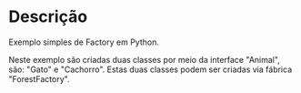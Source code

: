 # Descrição

Exemplo simples de Factory em Python.

Neste exemplo são criadas duas classes por meio da interface "Animal", são: "Gato" e "Cachorro". Estas duas classes podem ser criadas via fábrica "ForestFactory".
